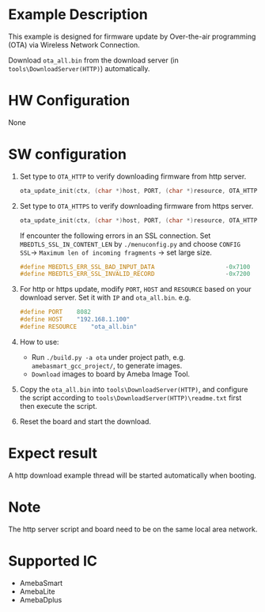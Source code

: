 # Example Description

This example is designed for firmware update by Over-the-air programming (OTA) via Wireless Network Connection.

Download `ota_all.bin` from the download server (in `tools\DownloadServer(HTTP)`) automatically.

# HW Configuration

None

# SW configuration

1. Set type to `OTA_HTTP` to verify downloading firmware from http server.
	```C
	ota_update_init(ctx, (char *)host, PORT, (char *)resource, OTA_HTTP);
	```

2. Set type to `OTA_HTTPS` to verify downloading firmware from https server.
	```C
	ota_update_init(ctx, (char *)host, PORT, (char *)resource, OTA_HTTPS);
	```

	If encounter the following errors in an SSL connection. Set `MBEDTLS_SSL_IN_CONTENT_LEN` by `./menuconfig.py` and choose `CONFIG SSL`-> `Maximum len of incoming fragments` -> set large size.

	```C
	#define MBEDTLS_ERR_SSL_BAD_INPUT_DATA                    -0x7100
	#define MBEDTLS_ERR_SSL_INVALID_RECORD                    -0x7200
	```

3. For http or https update, modify `PORT`, `HOST` and `RESOURCE` based on your download server. Set it with `IP` and `ota_all.bin`. e.g.
	```C
	#define PORT    8082
	#define HOST    "192.168.1.100"
	#define RESOURCE    "ota_all.bin"
	```

4. How to use:
   - Run `./build.py -a ota` under project path, e.g. `amebasmart_gcc_project/`, to generate images.
   - `Download` images to board by Ameba Image Tool.

5. Copy the `ota_all.bin` into `tools\DownloadServer(HTTP)`, and configure the script according to `tools\DownloadServer(HTTP)\readme.txt` first then execute the script.

6. Reset the board and start the download.

# Expect result

A http download example thread will be started automatically when booting.

# Note

The http server script and board need to be on the same local area network.

# Supported IC

- AmebaSmart
- AmebaLite
- AmebaDplus
